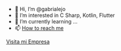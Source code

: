 - 👋 Hi, I’m @gabrialejo
- 👀 I’m interested in C Sharp, Kotlin, Flutter
- 🌱 I’m currently learning ...
- 📫 [How to reach me](linkedin.com/in/jazpurua/)

[Visita mi Empresa](http://inma.com.ve/)

<!---
gabrialejo/gabrialejo is a ✨ special ✨ repository because its `README.md` (this file) appears on your GitHub profile.
You can click the Preview link to take a look at your changes.
--->
